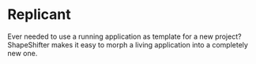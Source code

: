 # Replicant
Ever needed to use a running application as template for a new project? ShapeShifter makes it easy to morph a living application into a completely new one.
